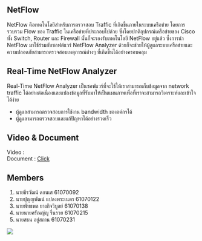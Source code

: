 ## NetFlow
NetFlow คือเทคโนโลยีสำหรับการตรวจสอบ Traffic ที่เกิดขึ้นภายในระบบเครือข่าย โดยการรวบรวม Flow ของ Traffic ในเครือข่ายที่ประกอบไปด้วย ซึ่งโดยปกติอุปกรณ์เครือข่ายของ Cisco ทั้ง Switch, Router และ Firewall นั้นก็จะรองรับเทคโนโลยี NetFlow อยู่แล้ว ซึ่งการนำ NetFlow มาใช้ร่วมกับซอฟต์แวร์ NetFlow Analyzer ด้วยก็จะช่วยให้ผู้ดูแลระบบเครือข่ายและความปลอดภัยสามารถตรวจสอบเหตุการณ์ต่างๆ ที่เกิดขึ้นได้อย่างครอบคลุม

## Real-Time NetFlow Analyzer
Real-Time NetFlow Analyzer เป็นซอฟแวร์ที่จะใช้ให้เราสามารถเก็บข้อมูลจาก network traffic ได้อย่างต่อเนื่องและแปลงข้อมูลที่รับมาให้เป็นแผนภาพเพื่อที่เราจะสามารถวิเคราะห์และเข้าใจได้ง่าย
* ผู้ดูแลสามารถตรวจสอบการใช้งาน bandwidth ของอค์กรได้
* ผู้ดูแลามารถตรวจสอบและแก้ปัญหาได้อย่างรวดเร็ว

## Video & Document
Video : <br />
Document : [Click](https://docs.google.com/document/d/1JpC8v76Cmnk_CGYriSpYIFYrqG3bd3DkVeZKrjwmPgY/edit?usp=sharing)

## Members
1. นายธีรวัฒน์ ดอนเส 61070092
2. นายปุญญพัฒน์ แปลงพระเนตร 61070122
3. นายพัทธพล ยางกิจวิบูลย์ 61070138
4. นายนายศรัณญ์ญู รื่นรวย 61070215
5. นายสธน อยู่สถาน 61070231

![](https://scontent.fbkk12-4.fna.fbcdn.net/v/t1.0-1/p960x960/88197267_2651166381655009_1735129893814927360_o.jpg?_nc_cat=103&_nc_sid=dbb9e7&_nc_eui2=AeEBvVLCtkrvaDCq5gMnHUigC-YKLuabAe8L5gou5psB7xXEFejO06VpzQHAm2qlzzS0ZjLl-5A8HNWlIF0Tzo4V&_nc_oc=AQklzg4UauUU2fYY7jTlSzL92__UCyS8ynO0_MMDQDg_z0cuR1djXSpNg-WOb6rFFwQ&_nc_ht=scontent.fbkk12-4.fna&_nc_tp=6&oh=3a95aff67c3ee1bf9559fae1673192a3&oe=5EE8CBBC)
